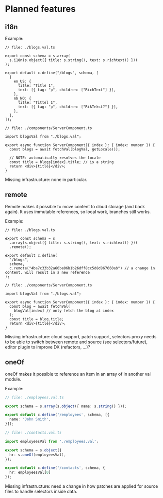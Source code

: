 # Planned features

## i18n

Example:

```tsx
// file: ./blogs.val.ts

export const schema = s.array(
  s.i18n(s.object({ title: s.string(), text: s.richtext() }))
);

export default c.define("/blogs", schema, [
  {
    en_US: {
      title: "Title 1",
      text: [{ tag: "p", children: ["RichText"] }],
    },
    nb_NO: {
      title: "Tittel 1",
      text: [{ tag: "p", children: ["RikTekst?"] }],
    },
  },
]);

// file: ./components/ServerComponent.ts

import blogsVal from "./blogs.val";

export async function ServerComponent({ index }: { index: number }) {
  const blogs = await fetchVal(blogVal, getLocale());

  // NOTE: automatically resolves the locale
  const title = blogs[index].title; // is a string
  return <div>{title}</div>;
}
```

Missing infrastructure: none in particular.

## remote

Remote makes it possible to move content to cloud storage (and back again). It uses immutable references, so local work, branches still works.

Example:

```tsx
// file: ./blogs.val.ts

export const schema = s
  .array(s.object({ title: s.string(), text: s.richtext() }))
  .remote();

export default c.define(
  "/blogs",
  schema,
  c.remote("4ba7c33b32a60be06b1b26dff8cc5d8d967660ab") // a change in content, will result in a new reference
);

// file: ./components/ServerComponent.ts

import blogsVal from "./blogs.val";

export async function ServerComponent({ index }: { index: number }) {
  const blog = await fetchVal(
    blogVal[index] // only fetch the blog at index
  );
  const title = blog.title;
  return <div>{title}</div>;
}
```

Missing infrastructure: cloud support, patch support, selectors proxy needs to be able to switch between remote and source (see selectors/future), editor plugin to improve DX (refactors, ...)?

## oneOf

oneOf makes it possible to reference an item in an array of in another val module.

Example:

```ts
// file: ./employees.val.ts

export schema = s.array(s.object({ name: s.string() }));

export default c.define('/employees', schema, [{
  name: 'John Smith',
}]);

// file: ./contacts.val.ts

import employeesVal from './employees.val';

export schema = s.object({
  hr: s.oneOf(employeesVal),
});

export default c.define('/contacts', schema, {
  hr: employeesVal[0]
});


```

Missing infrastructure: need a change in how patches are applied for source files to handle selectors inside data.
